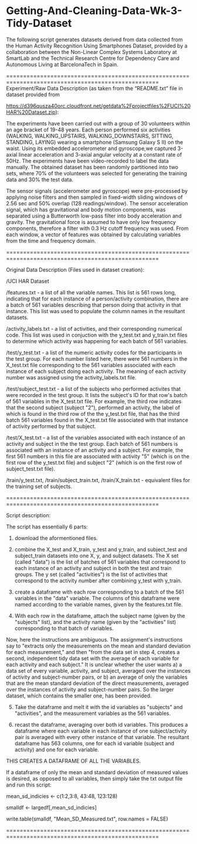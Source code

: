 # Getting-And-Cleaning-Data-Wk-3-Tidy-Dataset

The following script generates datasets derived from data collected from the Human Activity Recognition Using Smartphones Dataset, provided by a collaboration between the Non-Linear Complex Systems Laboratory at SmartLab and the Technical Research Centre for Dependency Care and Autonomous Living at BarcelonaTech in Spain.

===================================================================================================
Experiment/Raw Data Description (as taken from the “README.txt” file in dataset provided from

https://d396qusza40orc.cloudfront.net/getdata%2Fprojectfiles%2FUCI%20HAR%20Dataset.zip):

The experiments have been carried out with a group of 30 volunteers within an age bracket of 19-48 years.
Each person performed six activities (WALKING, WALKING_UPSTAIRS, WALKING_DOWNSTAIRS, SITTING, STANDING, LAYING)
wearing a smartphone (Samsung Galaxy S II) on the waist. Using its embedded accelerometer and gyroscope,we captured 3-axial linear acceleration and 3-axial angular velocity at a constant rate of 50Hz. The experiments have been video-recorded to label the data manually. The obtained dataset has been randomly partitioned into two sets, where 70% of the volunteers was selected for generating the training data and 30% the test data. 

The sensor signals (accelerometer and gyroscope) were pre-processed by applying noise filters and then sampled in fixed-width sliding windows of 2.56 sec and 50% overlap (128 readings/window). The sensor acceleration signal, which has gravitational and body motion components, was separated using a Butterworth low-pass filter into body acceleration and gravity. The gravitational force is assumed to have only low frequency components, therefore a filter with 0.3 Hz cutoff frequency was used. From each window, a vector of features was obtained by calculating variables from the time and frequency domain.

===================================================================================================

Original Data Description (Files used in dataset creation):

/UCI HAR Dataset

/features.txt - a list of all the variable names. This list is 561 rows long, indicating that for each instance of a person/activity combination, there are a batch of 561 variables describing that person doing that activity in that instance. This list was used to populate the column names in the resultant datasets.

/activity_labels.txt - a list of activities, and their corresponding numerical code. This list was used in conjuction with the y_test.txt and y_train.txt files to determine which activity was happening for each batch of 561 variables.
	
/test/y_test.txt - a list of the numeric activity codes for the participants in the test group. For each number listed here, there were 561 numbers in the X_test.txt file corresponding to the 561 variables associated with each instance of each subject doing each activity. The meaning of each activity number was assigned using the activity_labels.txt file.
	
/test/subject_test.txt - a list of the subjects who performed activites that were recorded in the test group. It lists the subject's ID for that row's batch of 561 variables in the X_test.txt file. For example, the third row indicates that the second subject (subject "2"), performed an activity, the label of which is found in the third row of the the y_test.txt file, that has the third batch 561 variables found in the X_test.txt file associated with that instance of activity performed by that subject.
	
/test/X_test.txt - a list of the variables associated with each instance of an activity and subject in the the test group. Each batch of 561 numbers is associated with an instance of an activity and a subject. For example, the first 561 numbers in this file are associated with activity "5" (which is on the first row of the y_test.txt file) and subject "2" (which is on the first row of subject_test.txt file).
	
/train/y_test.txt, /train/subject_train.txt, /train/X_train.txt - equivalent files for the training set of subjects.

===================================================================================================

Script description:

The script has essentially 6 parts:

1) download the aformentioned files.

2) combine the X_test and X_train, y_test and y_train, and subject_test and subject_train datasets into one X, y, and subject datasets. The X set (called "data") is the list of batches of 561 variables that correspond to each instance of an activity and subject in both the test and train groups. The y set (called "activities") is the list of activities that correspond to the activity number after combining y_test with y_train.

3) create a dataframe with each row corresponding to a batch of the 561 variables in the "data" variable. The columns of this dataframe were named according to the variable names, given by the features.txt file.

4) With each row in the dataframe, attach the subject name (given by the "subjects" list), and the activity name (given by the "activities" list) corresponding to that batch of variables.

Now, here the instructions are ambiguous. The assignment's instructions say to "extracts only the measurements on the mean and standard deviation for each measurement," and then "from the data set in step 4, creates a second, independent tidy data set with the average of each variable for each activity and each subject." It is unclear whether the user wants a) a data set of every variable, activity, and subject, averaged over the instances of activity and subject-number pairs, or b) an average of only the variables that are the mean standard deviation of the direct measurements, averaged over the instances of activity and subject-number pairs. So the larger dataset, which contains the smaller one, has been provided.

5) Take the dataframe and melt it with the id variables as "subjects" and "activities", and the measurement variables as the 561 variables.

6) recast the dataframe, averaging over both id variables. This produces a dataframe where each variable in each instance of one subject/activity pair is averaged with every other instance of that variable. The resultant dataframe has 563 columns, one for each id variable (subject and activity) and one for each variable.

THIS CREATES A DATAFRAME OF ALL THE VARIABLES.

If a dataframe of only the mean and standard deviation of measured values is desired, as opposed to all variables, then simply take the txt output file and run this script:

mean_sd_indicies <- c(1:2,3:8, 43:48, 123:128)

smalldf <- largedf[,mean_sd_indicies]

write.table(smalldf, "Mean_SD_Measured.txt", row.names = FALSE)

===================================================================================================

